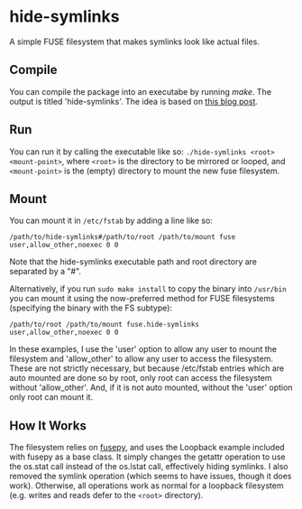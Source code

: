 hide-symlinks
=============

A simple FUSE filesystem that makes symlinks look like actual files.

Compile
-------

You can compile the package into an executabe by running *make*. The output is
titled 'hide-symlinks'. The idea is based on [this blog
post](http://blog.ablepear.com/2012/10/bundling-python-files-into-stand-alone.html
"Bundling Python Files").

Run
---

You can run it by calling the executable like so: `./hide-symlinks <root>
<mount-point>`, where `<root>` is the directory to be mirrored or looped, and
`<mount-point>` is the (empty) directory to mount the new fuse filesystem.

Mount
-----

You can mount it in `/etc/fstab` by adding a line like so:

    /path/to/hide-symlinks#/path/to/root /path/to/mount fuse user,allow_other,noexec 0 0

Note that the hide-symlinks executable path and root directory are separated by
a "#".

Alternatively, if you run `sudo make install` to copy the binary into `/usr/bin`
you can mount it using the now-preferred method for FUSE filesystems (specifying
the binary with the FS subtype):

    /path/to/root /path/to/mount fuse.hide-symlinks user,allow_other,noexec 0 0

In these examples, I use the 'user' option to allow any user to mount the
filesystem and 'allow\_other' to allow any user to access the filesystem. These
are not strictly necessary, but because /etc/fstab entries which are auto
mounted are done so by root, only root can access the filesystem without
'allow\_other'. And, if it is not auto mounted, without the 'user' option only
root can mount it.

How It Works
------------

The filesystem relies on [fusepy](https://github.com/terencehonles/fusepy), and
uses the Loopback example included with fusepy as a base class. It simply
changes the getattr operation to use the os.stat call instead of the os.lstat
call, effectively hiding symlinks. I also removed the symlink operation (which
seems to have issues, though it does work). Otherwise, all operations work as
normal for a loopback filesystem (e.g. writes and reads defer to the `<root>`
directory).

